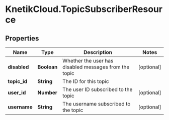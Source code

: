 # KnetikCloud.TopicSubscriberResource

## Properties
Name | Type | Description | Notes
------------ | ------------- | ------------- | -------------
**disabled** | **Boolean** | Whether the user has disabled messages from the topic | [optional] 
**topic_id** | **String** | The ID for this topic | 
**user_id** | **Number** | The user ID subscribed to the topic | [optional] 
**username** | **String** | The username subscribed to the topic | [optional] 


